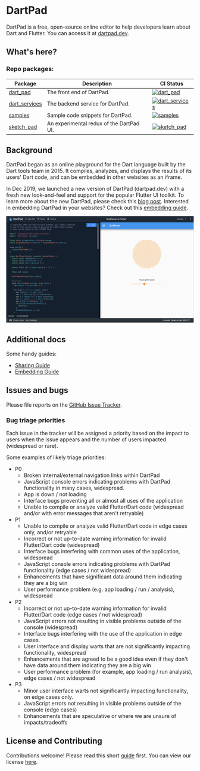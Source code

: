 # DartPad

DartPad is a free, open-source online editor to help developers learn about Dart
and Flutter. You can access it at [dartpad.dev](http://dartpad.dev).

## What's here?

### Repo packages:

| Package | Description | CI Status |
| --- | --- | --- |
| [dart_pad](pkgs/dart_pad/) | The front end of DartPad. | [![dart_pad](https://github.com/dart-lang/dart-pad/actions/workflows/dart_pad.yml/badge.svg)](https://github.com/dart-lang/dart-pad/actions/workflows/dart_pad.yml) |
| [dart_services](pkgs/dart_services/) | The backend service for DartPad. | [![dart_services](https://github.com/dart-lang/dart-pad/actions/workflows/dart_services.yml/badge.svg)](https://github.com/dart-lang/dart-pad/actions/workflows/dart_services.yml) |
| [samples](pkgs/samples/) | Sample code snippets for DartPad. | [![samples](https://github.com/dart-lang/dart-pad/actions/workflows/samples.yml/badge.svg)](https://github.com/dart-lang/dart-pad/actions/workflows/samples.yml) |
| [sketch_pad](pkgs/sketch_pad/) | An experimental redux of the DartPad UI. | [![sketch_pad](https://github.com/dart-lang/dart-pad/actions/workflows/sketch_pad.yml/badge.svg)](https://github.com/dart-lang/dart-pad/actions/workflows/sketch_pad.yml) |

## Background

DartPad began as an online playground for the Dart language built by the Dart
tools team in 2015. It compiles, analyzes, and displays the results of its
users' Dart code, and can be embedded in other websites as an iframe.

In Dec 2019, we launched a new version of DartPad (dartpad.dev) with a fresh new
look-and-feel and support for the popular Flutter UI toolkit. To learn more
about the new DartPad, please check this [blog
post](https://medium.com/dartlang/a-brand-new-dartpad-dev-with-flutter-support-16fe6027784).
Interested in embedding DartPad in your websites? Check out this [embedding
guide](https://github.com/dart-lang/dart-pad/wiki/Embedding-Guide).

![DartPad](https://raw.githubusercontent.com/dart-lang/dart-pad/main/doc/Sunflower.png)

## Additional docs

Some handy guides:

- [Sharing Guide](https://github.com/dart-lang/dart-pad/wiki/Sharing-Guide)
- [Embedding Guide](https://github.com/dart-lang/dart-pad/wiki/Embedding-Guide)

## Issues and bugs

Please file reports on the [GitHub Issue
Tracker](https://github.com/dart-lang/dart-pad/issues).

### Bug triage priorities

Each issue in the tracker will be assigned a priority based on the impact to
users when the issue appears and the number of users impacted (widespread or
rare).

Some examples of likely triage priorities:

* P0
    *   Broken internal/external navigation links within DartPad
    *   JavaScript console errors indicating problems with DartPad functionality in many cases, widespread.
    *   App is down / not loading
    *   Interface bugs preventing all or almost all uses of the application
    *   Unable to compile or analyze valid Flutter/Dart code (widespread and/or with error messages that aren't retryable)
* P1
    *   Unable to compile or analyze valid Flutter/Dart code in edge cases only, and/or retryable
    *   Incorrect or not up-to-date warning information for invalid Flutter/Dart code (widespread)
    *   Interface bugs interfering with common uses of the application, widespread
    *   JavaScript console errors indicating problems with DartPad functionality (edge cases / not widespread)
    *   Enhancements that have significant data around them indicating they are a big win
    *   User performance problem (e.g. app loading / run / analysis), widespread
* P2
    *   Incorrect or not up-to-date warning information for invalid Flutter/Dart code (edge cases / not widespread)
    *   JavaScript errors not resulting in visible problems outside of the console (widespread)
    *   Interface bugs interfering with the use of the application in edge cases.
    *   User interface and display warts that are not significantly impacting functionality, widespread
    *   Enhancements that are agreed to be a good idea even if they don't have data around them indicating they are a big win
    *   User performance problem (for example, app loading / run analysis), edge cases / not widespread
* P3
    *   Minor user interface warts not significantly impacting functionality, on edge cases only.
    *   JavaScript errors not resulting in visible problems outside of the console (edge cases)
    *   Enhancements that are speculative or where we are unsure of impacts/tradeoffs

## License and Contributing

Contributions welcome! Please read this short
[guide](https://github.com/dart-lang/dart-pad/blob/main/CONTRIBUTING.md)
first. You can view our license
[here](https://github.com/dart-lang/dart-pad/blob/main/LICENSE).
